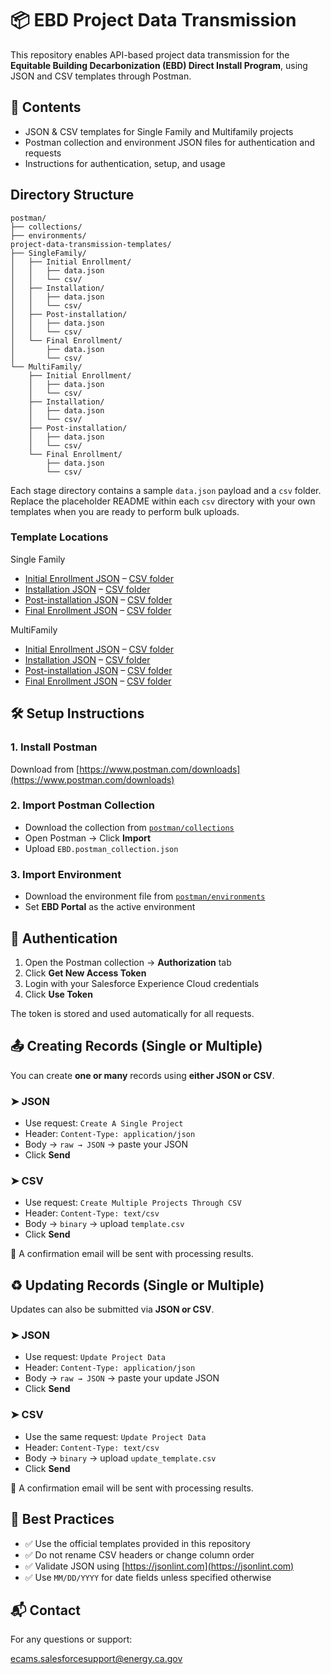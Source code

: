 # 📦 EBD Project Data Transmission

This repository enables API-based project data transmission for the **Equitable Building Decarbonization (EBD) Direct Install Program**, using JSON and CSV templates through Postman.

## 📁 Contents

- JSON & CSV templates for Single Family and Multifamily projects
- Postman collection and environment JSON files for authentication and requests
- Instructions for authentication, setup, and usage

## Directory Structure

```text
postman/
├── collections/
├── environments/
project-data-transmission-templates/
├── SingleFamily/
│   ├── Initial Enrollment/
│   │   ├── data.json
│   │   └── csv/
│   ├── Installation/
│   │   ├── data.json
│   │   └── csv/
│   ├── Post-installation/
│   │   ├── data.json
│   │   └── csv/
│   └── Final Enrollment/
│       ├── data.json
│       └── csv/
└── MultiFamily/
    ├── Initial Enrollment/
    │   ├── data.json
    │   └── csv/
    ├── Installation/
    │   ├── data.json
    │   └── csv/
    ├── Post-installation/
    │   ├── data.json
    │   └── csv/
    └── Final Enrollment/
        ├── data.json
        └── csv/
```

Each stage directory contains a sample `data.json` payload and a `csv` folder. Replace the placeholder README within each `csv` directory with your own templates when you are ready to perform bulk uploads.

### Template Locations

Single Family
- [Initial Enrollment JSON](project-data-transmission-templates/SingleFamily/Initial%20Enrollment/data.json) – [CSV folder](project-data-transmission-templates/SingleFamily/Initial%20Enrollment/csv/)
- [Installation JSON](project-data-transmission-templates/SingleFamily/Installation/data.json) – [CSV folder](project-data-transmission-templates/SingleFamily/Installation/csv/)
- [Post-installation JSON](project-data-transmission-templates/SingleFamily/Post-installation/data.json) – [CSV folder](project-data-transmission-templates/SingleFamily/Post-installation/csv/)
- [Final Enrollment JSON](project-data-transmission-templates/SingleFamily/Final%20Enrollment/data.json) – [CSV folder](project-data-transmission-templates/SingleFamily/Final%20Enrollment/csv/)

MultiFamily
- [Initial Enrollment JSON](project-data-transmission-templates/MultiFamily/Initial%20Enrollment/data.json) – [CSV folder](project-data-transmission-templates/MultiFamily/Initial%20Enrollment/csv/)
- [Installation JSON](project-data-transmission-templates/MultiFamily/Installation/data.json) – [CSV folder](project-data-transmission-templates/MultiFamily/Installation/csv/)
- [Post-installation JSON](project-data-transmission-templates/MultiFamily/Post-installation/data.json) – [CSV folder](project-data-transmission-templates/MultiFamily/Post-installation/csv/)
- [Final Enrollment JSON](project-data-transmission-templates/MultiFamily/Final%20Enrollment/data.json) – [CSV folder](project-data-transmission-templates/MultiFamily/Final%20Enrollment/csv/)



## 🛠 Setup Instructions

### 1. Install Postman
Download from [https://www.postman.com/downloads](https://www.postman.com/downloads)

### 2. Import Postman Collection
- Download the collection from [`postman/collections`](postman/collections/)
- Open Postman → Click **Import**
- Upload `EBD.postman_collection.json`


### 3. Import Environment
- Download the environment file from [`postman/environments`](postman/environments/)
- Set **EBD Portal** as the active environment

## 🔐 Authentication

1. Open the Postman collection → **Authorization** tab
2. Click **Get New Access Token**
3. Login with your Salesforce Experience Cloud credentials
4. Click **Use Token**

The token is stored and used automatically for all requests.

## 📤 Creating Records (Single or Multiple)

You can create **one or many** records using **either JSON or CSV**.

### ➤ JSON
- Use request: `Create A Single Project`
- Header: `Content-Type: application/json`
- Body → `raw → JSON` → paste your JSON
- Click **Send**

### ➤ CSV
- Use request: `Create Multiple Projects Through CSV`
- Header: `Content-Type: text/csv`
- Body → `binary` → upload `template.csv`
- Click **Send**

📨 A confirmation email will be sent with processing results.

## ♻️ Updating Records (Single or Multiple)

Updates can also be submitted via **JSON or CSV**.

### ➤ JSON
- Use request: `Update Project Data`
- Header: `Content-Type: application/json`
- Body → `raw → JSON` → paste your update JSON
- Click **Send**

### ➤ CSV
- Use the same request: `Update Project Data`
- Header: `Content-Type: text/csv`
- Body → `binary` → upload `update_template.csv`
- Click **Send**

📨 A confirmation email will be sent with processing results.


## 📌 Best Practices

- ✅ Use the official templates provided in this repository
- ✅ Do not rename CSV headers or change column order
- ✅ Validate JSON using [https://jsonlint.com](https://jsonlint.com)
- ✅ Use `MM/DD/YYYY` for date fields unless specified otherwise

## 📬 Contact


For any questions or support:  

[ecams.salesforcesupport@energy.ca.gov](mailto:ecams.salesforcesupport@energy.ca.gov)
